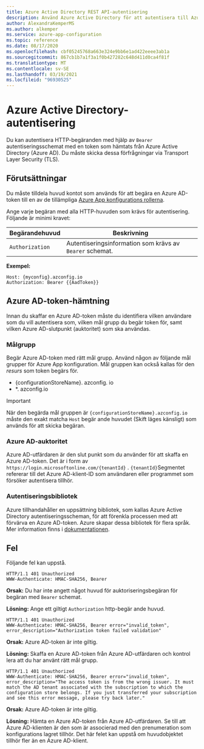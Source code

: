 ```yaml
---
title: Azure Active Directory REST API-autentisering
description: Använd Azure Active Directory för att autentisera till Azure App konfiguration med hjälp av REST API
author: AlexandraKemperMS
ms.author: alkemper
ms.service: azure-app-configuration
ms.topic: reference
ms.date: 08/17/2020
ms.openlocfilehash: cbf05245768a663e324e9bb6e1ad422eeee3ab1a
ms.sourcegitcommit: 867cb1b7a1f3a1f0b427282c648d411d0ca4f81f
ms.translationtype: MT
ms.contentlocale: sv-SE
ms.lasthandoff: 03/19/2021
ms.locfileid: "96930525"
---
```

# <a name="azure-active-directory-authentication"></a>Azure Active Directory-autentisering

Du kan autentisera HTTP-begäranden med hjälp av `Bearer` autentiseringsschemat med en token som hämtats från Azure Active Directory (Azure AD). Du måste skicka dessa förfrågningar via Transport Layer Security (TLS).

## <a name="prerequisites"></a>Förutsättningar

Du måste tilldela huvud kontot som används för att begära en Azure AD-token till en av de tillämpliga [Azure App konfigurations rollerna](./rest-api-authorization-azure-ad.md).

Ange varje begäran med alla HTTP-huvuden som krävs för autentisering. Följande är minimi kravet:

|  Begärandehuvud | Beskrivning  |
| --------------- | ------------ |
| `Authorization` | Autentiseringsinformation som krävs av `Bearer` schemat. |

**Exempel:**

```http
Host: {myconfig}.azconfig.io
Authorization: Bearer {{AadToken}}
```

## <a name="azure-ad-token-acquisition"></a>Azure AD-token-hämtning

Innan du skaffar en Azure AD-token måste du identifiera vilken användare som du vill autentisera som, vilken mål grupp du begär token för, samt vilken Azure AD-slutpunkt (auktoritet) som ska användas.

### <a name="audience"></a>Målgrupp

Begär Azure AD-token med rätt mål grupp. Använd någon av följande mål grupper för Azure App konfiguration. Mål gruppen kan också kallas för den *resurs* som token begärs för.

- {configurationStoreName}. azconfig. io
- *. azconfig.io

> [!IMPORTANT]
> När den begärda mål gruppen är `{configurationStoreName}.azconfig.io` måste den exakt matcha `Host` begär ande huvudet (Skift läges känsligt) som används för att skicka begäran.

### <a name="azure-ad-authority"></a>Azure AD-auktoritet

Azure AD-utfärdaren är den slut punkt som du använder för att skaffa en Azure AD-token. Det är i form av `https://login.microsoftonline.com/{tenantId}` . `{tenantId}`Segmentet refererar till det Azure AD-klient-ID som användaren eller programmet som försöker autentisera tillhör.

### <a name="authentication-libraries"></a>Autentiseringsbibliotek

Azure tillhandahåller en uppsättning bibliotek, som kallas Azure Active Directory autentiseringsscheman, för att förenkla processen med att förvärva en Azure AD-token. Azure skapar dessa bibliotek för flera språk. Mer information finns i [dokumentationen](../active-directory/azuread-dev/active-directory-authentication-libraries.md).

## <a name="errors"></a>Fel

Följande fel kan uppstå.

```http
HTTP/1.1 401 Unauthorized
WWW-Authenticate: HMAC-SHA256, Bearer
```

**Orsak:** Du har inte angett något huvud för auktoriseringsbegäran för begäran med `Bearer` schemat.

**Lösning:** Ange ett giltigt `Authorization` http-begär ande huvud.

```http
HTTP/1.1 401 Unauthorized
WWW-Authenticate: HMAC-SHA256, Bearer error="invalid_token", error_description="Authorization token failed validation"
```

**Orsak:** Azure AD-token är inte giltig.

**Lösning:** Skaffa en Azure AD-token från Azure AD-utfärdaren och kontrol lera att du har använt rätt mål grupp.

```http
HTTP/1.1 401 Unauthorized
WWW-Authenticate: HMAC-SHA256, Bearer error="invalid_token", error_description="The access token is from the wrong issuer. It must match the AD tenant associated with the subscription to which the configuration store belongs. If you just transferred your subscription and see this error message, please try back later."
```

**Orsak:** Azure AD-token är inte giltig.

**Lösning:** Hämta en Azure AD-token från Azure AD-utfärdaren. Se till att Azure AD-klienten är den som är associerad med den prenumeration som konfigurations lagret tillhör. Det här felet kan uppstå om huvudobjektet tillhör fler än en Azure AD-klient.